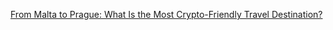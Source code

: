 [From Malta to Prague: What Is the Most Crypto-Friendly Travel Destination?](https://cointelegraph.com/news/from-malta-to-prague-what-is-the-most-crypto-friendly-travel-destination)